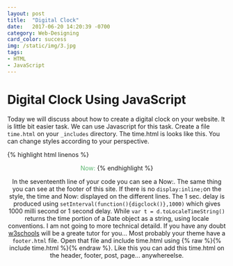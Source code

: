 ```yaml
---
layout: post
title:  "Digital Clock"
date:   2017-06-20 14:20:39 -0700
category: Web-Designing
card_color: success
img: /static/img/3.jpg
tags:
- HTML
- JavaScript
---
```


# Digital Clock Using JavaScript
Today we will discuss about how to create a digital clock on your website. It is little bit easier task. We can use Javascript for this task. Create a file `time.html` on your `_includes` directory. The time.html is looks like this. You can change styles according to your perspective.

{% highlight html linenos %}
<center>
<style>
#clock{
 color:#5bb66f;
 display:inline;
} 
</style>
<script>
function digclock()
{
 var d = new Date()
 var t = d.toLocaleTimeString()
 document.getElementById("clock").innerHTML = t
}
setInterval(function(){digclock()},1000)
</script>
<font color=#5bb66f>Now: </font><div id="clock">
</div>
{% endhighlight %}
 
In the seventeenth line of your code you can see a Now:. The same thing you can see at the footer of this site. If there is no `display:inline;`on the style, the time and Now: displayed on the different lines. The  1 sec. delay is produced using `setInterval(function(){digclock()},1000)` which gives 1000 milli second or 1 second delay. While `var t = d.toLocaleTimeString()` returns the time portion of a Date object as a string, using locale conventions. I am not going to more technical detaild. If you have any doubt [w3schools](https://w3schools.com) will be a greate tutor for you... Most probably your theme have a `footer.html` file. Open that file and include time.html using {% raw %}{% include time.html %}{% endraw %}. Like this you can add this time.html on the header, footer, post, page... anywhereelse.
